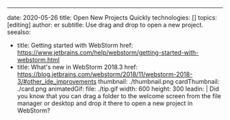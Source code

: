 ---
date: 2020-05-26
title: Open New Projects Quickly
technologies: []
topics: [editing]
author: er
subtitle: Use drag and drop to open a new project.
seealso:
- title: Getting started with WebStorm
  href: https://www.jetbrains.com/help/webstorm/getting-started-with-webstorm.html
- title: What's new in WebStorm 2018.3
  href: https://blog.jetbrains.com/webstorm/2018/11/webstorm-2018-3/#other_ide_improvements
thumbnail: ./thumbnail.png
cardThumbnail: ./card.png
animatedGif:
  file: ./tip.gif
  width: 600
  height: 300
leadin: |
  Did you know that you can drag a folder to the welcome screen from the file manager or desktop and drop it there to open a new project in WebStorm?